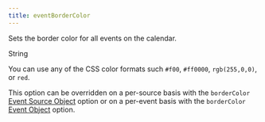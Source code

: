 ```yaml
---
title: eventBorderColor
---
```


Sets the border color for all events on the calendar.

<div class='spec' markdown='1'>
String
</div>

You can use any of the CSS color formats such `#f00`, `#ff0000`, `rgb(255,0,0)`, or `red`.

This option can be overridden on a per-source basis with the `borderColor` [Event Source Object](event-source-object) option or on a per-event basis with the `borderColor` [Event Object](event-object) option.
